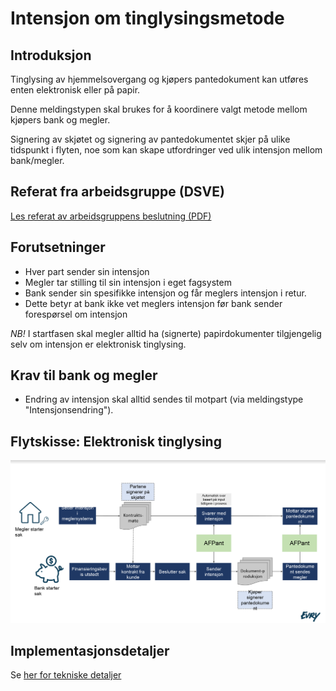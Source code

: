# Intensjon om tinglysingsmetode
## Introduksjon
Tinglysing av hjemmelsovergang og kjøpers pantedokument kan utføres enten elektronisk eller på papir.

Denne meldingstypen skal brukes for å koordinere valgt metode mellom kjøpers bank og megler.

Signering av skjøtet og signering av pantedokumentet skjer på ulike tidspunkt i flyten, noe som kan skape utfordringer ved ulik intensjon mellom bank/megler.

## Referat fra arbeidsgruppe (DSVE)
[Les referat av arbeidsgruppens beslutning (PDF)](250619-Intensjonsmeldingen-spec-GODKJENT.pdf)

## Forutsetninger
* Hver part sender sin intensjon
* Megler tar stilling til sin intensjon i eget fagsystem
* Bank sender sin spesifikke intensjon og får meglers intensjon i retur.
* Dette betyr at bank ikke vet meglers intensjon før bank sender forespørsel om intensjon

*NB!* I startfasen skal megler alltid ha (signerte) papirdokumenter tilgjengelig selv om intensjon er elektronisk tinglysing.

## Krav til bank og megler

* Endring av intensjon skal alltid sendes til motpart (via meldingstype "Intensjonsendring").

## Flytskisse: Elektronisk tinglysing
![Flytdiagram](examples/intensjon-flytdiagram-eksempel1.PNG)

## Implementasjonsdetaljer
Se [her for tekniske detaljer](intensjon-0-1-0.md)